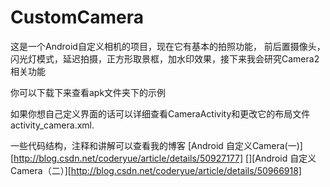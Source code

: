 # CustomCamera
这是一个Android自定义相机的项目，现在它有基本的拍照功能， 前后置摄像头，闪光灯模式，延迟拍摄，正方形取景框，加水印效果，接下来我会研究Camera2 相关功能

你可以下载下来查看apk文件夹下的示例

如果你想自己定义界面的话可以详细查看CameraActivity和更改它的布局文件activity_camera.xml.

一些代码结构，注释和讲解可以查看我的博客
[Android 自定义Camera(一)][http://blog.csdn.net/coderyue/article/details/50927177]
[][Android 自定义Camera（二）][http://blog.csdn.net/coderyue/article/details/50966918]
